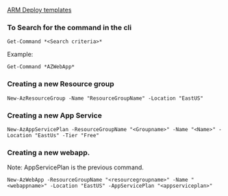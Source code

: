 [ARM Deploy templates](https://github.com/gottagetgit/ARMDeploy)

### To Search for the command in the cli

`Get-Command *<Search criteria>*`

Example:

`Get-Command *AZWebApp*`

### Creating a new Resource group

`New-AzResourceGroup -Name "ResourceGroupName" -Location "EastUS"`

### Creating a new App Service

`New-AzAppServicePlan -ResourceGroupName "<Groupname>" -Name "<Name>" -Location "EastUs" -Tier "Free"`

### Creating a new webapp.

Note: AppServicePlan is the previous command.

`New-AzWebApp -ResourceGroupName "<resourcegroupname>" -Name "<webappname>" -Location "EastUS" -AppServicePlan "<appserviceplan>"`
